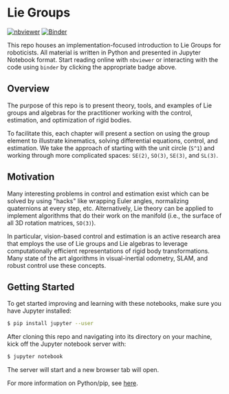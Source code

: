 Lie Groups
==========

[![nbviewer](https://cdn.rawgit.com/jupyter/design/master/logos/Badges/nbviewer_badge.svg)](http://nbviewer.jupyter.org/github/byu-magicc/lie_groups/) [![Binder](https://mybinder.org/badge.svg)](https://mybinder.org/v2/gh/byu-magicc/lie_groups/master)

This repo houses an implementation-focused introduction to Lie Groups for roboticists. All material is written in Python and presented in Jupyter Notebook format. Start reading online with `nbviewer` or interacting with the code using `binder` by clicking the appropriate badge above.

## Overview ##

The purpose of this repo is to present theory, tools, and examples of Lie groups and algebras for the practitioner working with the control, estimation, and optimization of rigid bodies.

To facilitate this, each chapter will present a section on using the group element to illustrate kinematics, solving differential equations, control, and estimation. We take the approach of starting with the unit circle (`S^1`) and working through more complicated spaces: `SE(2)`, `SO(3)`, `SE(3)`, and `SL(3)`.

## Motivation ##

Many interesting problems in control and estimation exist which can be solved by using "hacks" like wrapping Euler angles, normalizing quaternions at every step, etc. Alternatively, Lie theory can be applied to implement algorithms that do their work on the manifold (i.e., the surface of all 3D rotation matrices, `SO(3)`).

In particular, vision-based control and estimation is an active research area that employs the use of Lie groups and Lie algebras to leverage computationally efficient representations of rigid body transformations. Many state of the art algorithms in visual-inertial odometry, SLAM, and robust control use these concepts.

## Getting Started ##

To get started improving and learning with these notebooks, make sure you have Jupyter installed:

```bash
$ pip install jupyter --user
```

After cloning this repo and navigating into its directory on your machine, kick off the Jupyter notebook server with:

```bash
$ jupyter notebook
```

The server will start and a new browser tab will open.

For more information on Python/pip, see [here](https://magiccvs.byu.edu/wiki/#!sw_guides/python.md).
